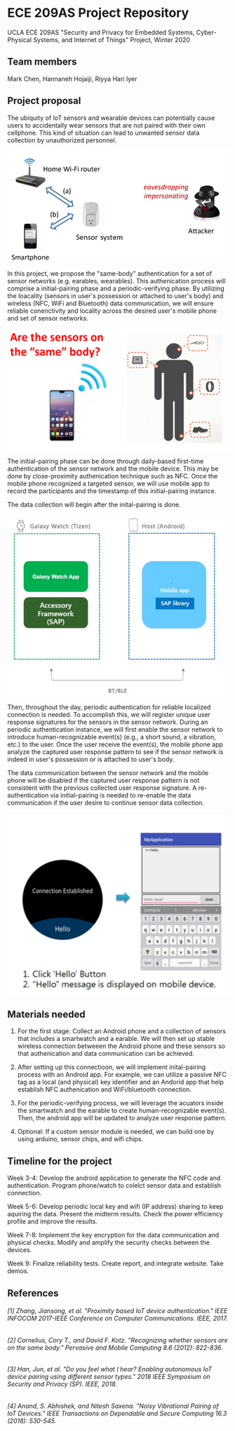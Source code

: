 # ECE 209AS Project Repository 
UCLA ECE 209AS "Security and Privacy for Embedded Systems, Cyber-Physical Systems, and Internet of Things" Project, Winter 2020


## Team members
Mark Chen, Hannaneh Hojaiji, Riyya Hari Iyer


## Project proposal

The ubiquity of IoT sensors and wearable devices can potentially cause users to accidentally wear sensors that are not paired with their own cellphone. This kind of situation can lead to unwanted sensor data collection by unauthorized personnel. 

![System flowchart](https://github.com/HannaHojaiji/EE-209AS/blob/master/System%20flowchart.png)


In this project, we propose the "same-body" authentication for a set of sensor networks (e.g. earables, wearables). 
This authenication process will comprise a initial-pairing phase and a periodic-verifying phase. By utilizing the loacality (sensors in user's possession or attached to user's body) and wireless (NFC, WiFi and Bluetooth) data communication, we will ensure reliable conenctivity and locality across the desired user's mobile phone and set of sensor networks.  

![same body sensor network](https://github.com/HannaHojaiji/EE-209AS/blob/master/same%20body%20sensor%20network.png)



The initial-pairing phase can be done through daily-based first-time authentication of the sensor network and the mobile device. This may be done by close-proximity authenication technique such as NFC. Once the mobile phone recognized a targeted sensor, we will use mobile app to record the participants and the timestamp of this initial-pairing instance.

The data collection will begin after the inital-pairing is done.

![established communication setup with smartwatch](https://github.com/HannaHojaiji/EE-209AS/blob/master/watch%20communication.png)

Then, throughout the day, periodic authentication for reliable localized connection is needed. To accomplish this, we will register unique user response signatures for the sensors in the sensor network. During an periodic authentication instance, we will first enable the sensor network to introduce human-recognizable event(s) (e.g., a short sound, a vibration, etc.) to the user. Once the user receive the event(s), the mobile phone app analyze the captured user response pattern to see if the sensor network is indeed in user's possession or is attached to user's body. 

The data communication between the sensor network and the mobile phone will be disabled if the captured user response pattern is not consistent with the previous collected user response signature. A re-authentication via initial-pairing is needed to re-enable the data communication if the user desire to continue sensor data collection. 

![established communication with the watch](https://github.com/HannaHojaiji/EE-209AS/blob/master/established%20communication.png)


## Materials needed
1) For the first stage: Collect an Android phone and a collection of sensors that includes a smartwatch and a earable. We will then set up stable wireless connection betweeen the Android phone and these sensors so that authenication and data communication can be achieved.

2) After setting up this connectioon, we will implement inital-pairing process with an Android app. For example, we can utilize a passive NFC tag as a local (and physical) key identifier and an Andorid app that help establish NFC authenication and WiFi/bluetooth connection.

3) For the periodic-verifying process, we will leverage the acuators inside the smartwatch and the earable to create 
human-recognizable event(s). Then, the android app will be updated to analyze user response pattern.

4) Optional: If a custom sensor module is needed, we can build one by using arduino, sensor chips, and wifi chips. 



## Timeline for the project
Week 3-4: Develop the android application to generate the NFC code and authentication. Program phone/watch to colelct sensor data and establish connection. 

Week 5-6: Develop periodic local key and wifi (IP address) sharing to keep aquiring the data. Present the midterm results. Check the power efficiency profile and improve the results.

Week 7-8: Implement the key encryption for the data communication and physical checks. Modify and amplify the security checks between the devices. 

Week 9: Finalize reliability tests. Create report, and integrate website. Take demos. 

## References
###### [1] Zhang, Jiansong, et al. "Proximity based IoT device authentication." IEEE INFOCOM 2017-IEEE Conference on Computer Communications. IEEE, 2017.
###### [2] Cornelius, Cory T., and David F. Kotz. "Recognizing whether sensors are on the same body." Pervasive and Mobile Computing 8.6 (2012): 822-836.
###### [3] Han, Jun, et al. "Do you feel what I hear? Enabling autonomous IoT device pairing using different sensor types." 2018 IEEE Symposium on Security and Privacy (SP). IEEE, 2018.
###### [4] Anand, S. Abhishek, and Nitesh Saxena. "Noisy Vibrational Pairing of IoT Devices." IEEE Transactions on Dependable and Secure Computing 16.3 (2018): 530-545.








